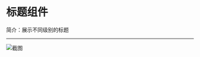 # 标题组件

简介：展示不同级别的标题

---

![截图](https://531431988.github.io/vue-component-library/components/title/thumbnail.png)

